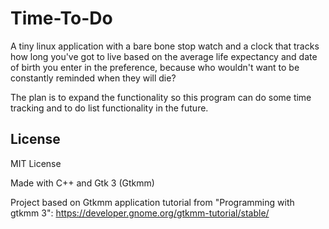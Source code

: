 # Time-To-Do

A tiny linux application with a bare bone stop watch and a clock that tracks how long you've got to live based on the average life expectancy and date of birth you enter in the preference, because who wouldn't want to be constantly reminded when they will die?

The plan is to expand the functionality so this program can do some time tracking and to do list functionality in the future.

## License

MIT License

Made with C++ and Gtk 3 (Gtkmm)

Project based on Gtkmm application tutorial from "Programming with gtkmm 3":
https://developer.gnome.org/gtkmm-tutorial/stable/
